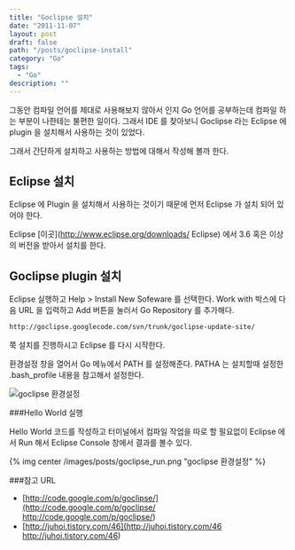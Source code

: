 ```yaml
---
title: "Goclipse 설치"
date: "2011-11-07"
layout: post
draft: false
path: "/posts/goclipse-install"
category: "Go"
tags: 
  - "Go"
description: ""  
---
```


그동안 컴파일 언어를 제대로 사용해보지 않아서 인지 Go 언어를 공부하는데 컴파일 하는 부분이 나한테는 불편한 일이다. 그래서 IDE 를 찾아보니 Goclipse 라는 Eclipse 에 plugin 을 설치해서 사용하는 것이 있었다.

그래서 간단하게 설치하고 사용하는 방법에 대해서 작성해 볼까 한다.

## Eclipse 설치

Eclipse 에 Plugin 을 설치해서 사용하는 것이기 때문에 먼저 Eclipse 가 설치 되어 있어야 한다.

Eclipse [이곳](http://www.eclipse.org/downloads/ Eclipse) 에서 3.6 혹은 이상의 버전을 받아서 설치를 한다.

## Goclipse plugin 설치

Eclipse 실행하고 Help > Install New Sofeware 를 선택한다.
Work with 박스에 다음 URL 을 입력하고 Add 버튼을 눌러서 Go Repository 를 추가해다.

```bash
http://goclipse.googlecode.com/svn/trunk/goclipse-update-site/
```

쭉 설치를 진행하시고 Eclipse 를 다시 시작한다.

환경설정 창을 열어서 Go 메뉴에서 PATH 를 설정해준다. PATHA 는 설치할때 설정한 .bash_profile 내용을 참고해서 설정한다.

![goclipse 환경설정](./goclipse.png)

###Hello World 실행

Hello World 코드를 작성하고 터미널에서 컴파일 작업을 따로 할 필요없이 Eclipse 에서 Run 해서 Eclipse Console 창에서 결과를 볼수 있다.

{% img center /images/posts/goclipse_run.png "goclipse 환경설정" %}

###참고 URL

* [http://code.google.com/p/goclipse/](http://code.google.com/p/goclipse/ http://code.google.com/p/goclipse/)
* [http://juhoi.tistory.com/46](http://juhoi.tistory.com/46 http://juhoi.tistory.com/46)

